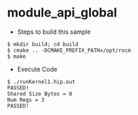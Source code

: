 # module_api_global

- Steps to build this sample
```
$ mkdir build; cd build
$ cmake .. -DCMAKE_PREFIX_PATH=/opt/rocm
$ make
```

- Execute Code
```
$ ./runKernel1.hip.out
PASSED!
Shared Size Bytes = 0
Num Regs = 3
PASSED!
```